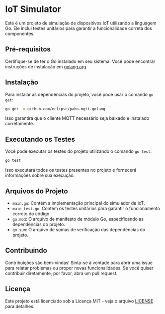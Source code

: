 # IoT Simulator

Este é um projeto de simulação de dispositivos IoT utilizando a linguagem Go. Ele inclui testes unitários para garantir a funcionalidade correta dos componentes.

## Pré-requisitos

Certifique-se de ter o Go instalado em seu sistema. Você pode encontrar instruções de instalação em [golang.org](https://golang.org/doc/install).

## Instalação

Para instalar as dependências do projeto, você pode usar o comando `go get`:

```bash
go get -u github.com/eclipse/paho.mqtt.golang
```

Isso garantirá que o cliente MQTT necessário seja baixado e instalado corretamente.

## Executando os Testes

Você pode executar os testes do projeto utilizando o comando `go test`:

```bash
go test
```

Isso executará todos os testes presentes no projeto e fornecerá informações sobre sua execução.

## Arquivos do Projeto

- `main.go`: Contém a implementação principal do simulador de IoT.
- `main_test.go`: Contém os testes unitários para garantir o funcionamento correto do código.
- `go.mod`: O arquivo de manifesto de módulo Go, especificando as dependências do projeto.
- `go.sum`: O arquivo de somas de verificação das dependências do projeto.

## Contribuindo

Contribuições são bem-vindas! Sinta-se à vontade para abrir uma issue para relatar problemas ou propor novas funcionalidades. Se você quiser contribuir diretamente, por favor, abra um pull request.

## Licença

Este projeto está licenciado sob a Licença MIT - veja o arquivo [LICENSE](LICENSE) para detalhes.

```
